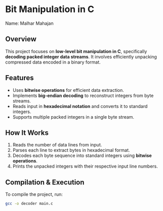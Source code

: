 # Bit Manipulation in C

Name: Malhar Mahajan

## Overview
This project focuses on **low-level bit manipulation in C**, specifically **decoding packed integer data streams**. It involves efficiently unpacking compressed data encoded in a binary format.

## Features
- Uses **bitwise operations** for efficient data extraction.
- Implements **big-endian decoding** to reconstruct integers from byte streams.
- Reads input in **hexadecimal notation** and converts it to standard integers.
- Supports multiple packed integers in a single byte stream.

## How It Works
1. Reads the number of data lines from input.
2. Parses each line to extract bytes in hexadecimal format.
3. Decodes each byte sequence into standard integers using **bitwise operations**.
4. Prints the unpacked integers with their respective input line numbers.

## Compilation & Execution
To compile the project, run:
```bash
gcc -o decoder main.c
